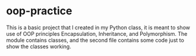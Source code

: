 # oop-practice
This is a basic project that I created in my Python class, it is meant to show use of OOP principles Encapsulation, Inheritance, and Polymorphism.
The module contains classes, and the second file contains some code just to show the classes working. 
